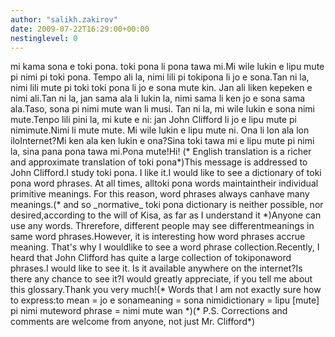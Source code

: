 ```yaml
---
author: "salikh.zakirov"
date: 2009-07-22T16:29:00+00:00
nestinglevel: 0
---
```

mi kama sona e toki pona. toki pona li pona tawa mi.Mi wile lukin e lipu mute pi nimi pi toki pona. Tempo ali la, nimi lili pi tokipona li jo e sona.Tan ni la, nimi lili mute pi toki toki pona li jo e sona mute kin. Jan ali liken kepeken e nimi ali.Tan ni la, jan sama ala li lukin la, nimi sama li ken jo e sona sama ala.Taso, sona pi nimi mute wan li musi. Tan ni la, mi wile lukin e sona nimi mute.Tenpo lili pini la, mi kute e ni: jan John Clifford li jo e lipu mute pi nimimute.Nimi li mute mute. Mi wile lukin e lipu mute ni. Ona li lon ala lon iloInternet?Mi ken ala ken lukin e ona?Sina toki tawa mi e lipu mute pi nimi la, sina pana pona tawa mi.Pona mute!Hi! (\* English translation is a richer and approximate translation of toki pona\*)This message is addressed to John Clifford.I study toki pona. I like it.I would like to see a dictionary of toki pona word phrases. At all times, alltoki pona words maintaintheir individual primitive meanings. For this reason, word phrases always canhave many meanings.(\* and so \_normative\_ toki pona dictionary is neither possible, nor desired,according to the will of Kisa, as far as I understand it \*)Anyone can use any words. Threrefore, different people may see differentmeanings in same word phrases.However, it is interesting how word phrases accrue meaning. That's why I wouldlike to see a word phrase collection.Recently, I heard that John Clifford has quite a large collection of tokiponaword phrases.I would like to see it. Is it available anywhere on the internet?Is there any chance to see it?I would greatly appreciate, if you tell me about this glossary.Thank you very much!(\* Words that I am not exactly sure how to express:to mean = jo e sonameaning = sona nimidictionary = lipu \[mute\] pi nimi muteword phrase = nimi mute wan \*)(\* P.S. Corrections and comments are welcome from anyone, not just Mr. Clifford\*)